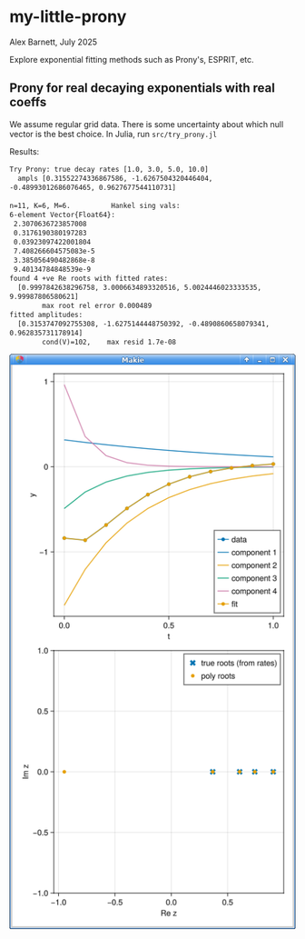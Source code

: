 # my-little-prony

Alex Barnett, July 2025

Explore exponential fitting methods such as Prony's, ESPRIT, etc.

## Prony for real decaying exponentials with real coeffs

We assume regular grid data.
There is some uncertainty about which null vector is the best choice.
In Julia, run `src/try_prony.jl`

Results:

```
Try Prony: true decay rates [1.0, 3.0, 5.0, 10.0]
  ampls [0.31552274336867586, -1.6267504320446404, -0.48993012686076465, 0.9627677544110731]

n=11, K=6, M=6.          Hankel sing vals:
6-element Vector{Float64}:
 2.3070636723857008
 0.3176190380197283
 0.03923097422001804
 7.408266604575083e-5
 3.385056490482868e-8
 9.40134784848539e-9
found 4 +ve Re roots with fitted rates:
  [0.9997842638296758, 3.0006634893320516, 5.0024446023333535, 9.99987806580621]
        max root rel error 0.000489
fitted amplitudes:
  [0.3153747092755308, -1.6275144448750392, -0.4890860658079341, 0.962835731178914]
        cond(V)=102,    max resid 1.7e-08
```

<img src="pics/try_prony_R4.png">






